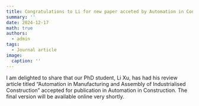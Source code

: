 ```yaml
---
title: Congratulations to Li for new paper acceted by Automation in Construction!  
summary: ''
date: 2024-12-17
math: true
authors:
  - admin
tags:
  - Journal article
image:
  caption: ''
---
```

I am delighted to share that our PhD student, Li Xu, has had his review article titled “Automation in Manufacturing and Assembly of Industrialised Construction” accepted for publication in Automation in Construction. The final version will be available online very shortly.



